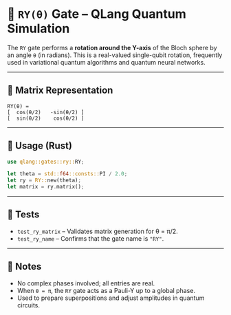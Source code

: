 # 🔄 `RY(θ)` Gate – QLang Quantum Simulation

The `RY` gate performs a **rotation around the Y-axis** of the Bloch sphere by an angle `θ` (in radians). This is a real-valued single-qubit rotation, frequently used in variational quantum algorithms and quantum neural networks.

---

## 📐 Matrix Representation

```
RY(θ) =
[  cos(θ/2)   -sin(θ/2) ]
[  sin(θ/2)    cos(θ/2) ]
```

---

## 🧰 Usage (Rust)

```rust
use qlang::gates::ry::RY;

let theta = std::f64::consts::PI / 2.0;
let ry = RY::new(theta);
let matrix = ry.matrix();
```

---

## 🧪 Tests

- `test_ry_matrix` – Validates matrix generation for θ = π/2.
- `test_ry_name` – Confirms that the gate name is `"RY"`.

---

## 📎 Notes

- No complex phases involved; all entries are real.
- When `θ = π`, the `RY` gate acts as a Pauli-Y up to a global phase.
- Used to prepare superpositions and adjust amplitudes in quantum circuits.